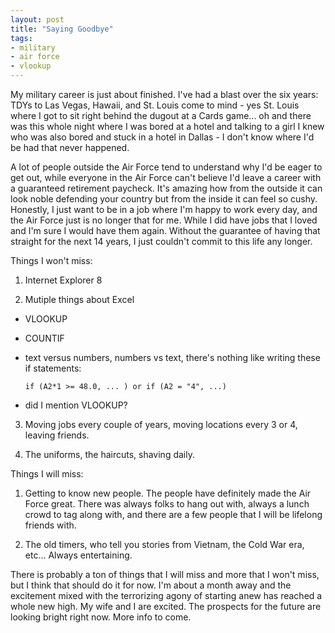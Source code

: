 ```yaml
---
layout: post
title: "Saying Goodbye"
tags: 
- military
- air force
- vlookup
---
```

 My military career is just about finished. I've had a blast over the six years: TDYs to Las Vegas, Hawaii, and St. Louis come to mind - yes St. Louis where I got to sit right behind the dugout at a Cards game... oh and there was this whole night where I was bored at a hotel and talking to a girl I knew who was also bored and stuck in a hotel in Dallas - I don't know where I'd be had that never happened.
 
A lot of people outside the Air Force tend to understand why I'd be eager to get out, while everyone in the Air Force can't believe I'd leave a career with a guaranteed retirement paycheck. It's amazing how from the outside it can look noble defending your country but from the inside it can feel so cushy. Honestly, I just want to be in a job where I'm happy to work every day, and the Air Force just is no longer that for me. While I did have jobs that I loved and I'm sure I would have them again. Without the guarantee of having that straight for the next 14 years, I just couldn't commit to this life any longer.
 
Things I won't miss:

1.  Internet Explorer 8

2.  Mutiple things about Excel

  - VLOOKUP
  - COUNTIF
  - text versus numbers, numbers vs text, there's nothing like writing these if statements:
   
        if (A2*1 >= 48.0, ... ) or if (A2 = "4", ...)

  - did I mention VLOOKUP?

3. Moving jobs every couple of years, moving locations every 3 or 4, leaving friends.

4. The uniforms, the haircuts, shaving daily.
 
Things I will miss:

1. Getting to know new people. The people have definitely made the Air Force great. There was always folks to hang out with, always a lunch crowd to tag along with, and there are a few people that I will be lifelong friends with.

2. The old timers, who tell you stories from Vietnam, the Cold War era, etc... Always entertaining.
 
There is probably a ton of things that I will miss and more that I won't miss, but I think that should do it for now. I'm about a month away and the excitement mixed with the terrorizing agony of starting anew has reached a whole new high. My wife and I are excited. The prospects for the future are looking bright right now. More info to come.
 
 